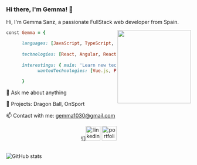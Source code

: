 ### Hi there, I'm Gemma! 👋

Hi, I'm Gemma Sanz, a passionate FullStack web developer from Spain.


<img align="right" src='https://raw.githubusercontent.com/hendrixroa/in-case-of-fire-1/master/in_case_of_fire.png' height=200px>
<p align="center">
      
```ruby
const Gemma = {

      languages: [JavaScript, TypeScript, HTML, sass, css],
  
      technologies: [React, Angular, React Native],
  
      interestings: { main: 'Learn new technologies',
            wantedTechnologies: [Vue.js, PHP, Python, Next.js, Gatsby]
  
      }
```
</p>

💬 Ask me about anything

🔭 Projects: Dragon Ball, OnSport

📫 Contact with me: gemma1030@gmail.com

<div align="center" margin="auto">
![]<a margin="5px" href=https://www.linkedin.com/in/gemma-sanz-rabadan/><img src=https://trello-attachments.s3.amazonaws.com/5edcc7367102c32f7a0d5304/5f736cfbeeac638f785cdc5a/4e229c905174c7a56f2760f23a6b2fc4/linkedin.svg alt='linkedin' height=40px alt='Linkedin'></img></a>
<a href=https://gemmasanz.netlify.app//><img src=https://trello-attachments.s3.amazonaws.com/5f7dbba23b74527ee1978ff6/299x300/22ac39b4c48d2ebdd05dd593ef027c84/logo_gs2.png alt='portfolio' height=40px alt='Portfolio'></img></a>
</div>
<br />

![GitHub stats](https://github-readme-stats.vercel.app/api?username=gemmas95&show_icons=true)  

<!--
**gemmas95/gemmas95** is a ✨ _special_ ✨ repository because its `README.md` (this file) appears on your GitHub profile.

Here are some ideas to get you started:

- 🔭 I’m currently working on ...
- 🌱 I’m currently learning ...
- 👯 I’m looking to collaborate on ...
- 🤔 I’m looking for help with ...
- 💬 Ask me about ...
- 📫 How to reach me: ...
- 😄 Pronouns: ...
- ⚡ Fun fact: ...
-->

